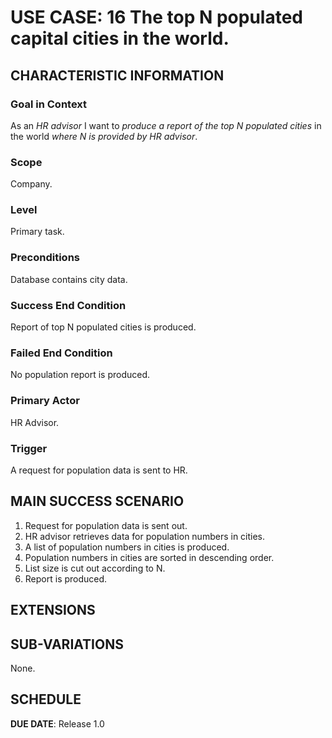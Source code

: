 # USE CASE: 16 The top N populated capital cities in the world.
## CHARACTERISTIC INFORMATION

### Goal in Context

As an *HR advisor* I want to *produce a report of the top N populated cities* in the world *where N is provided by HR advisor*.

### Scope

Company.

### Level

Primary task.

### Preconditions

Database contains city data.

### Success End Condition

Report of top N populated cities is produced.

### Failed End Condition

No population report is produced.

### Primary Actor

HR Advisor.

### Trigger

A request for population data is sent to HR.

## MAIN SUCCESS SCENARIO

1. Request for population data is sent out.
2. HR advisor retrieves data for population numbers in cities.
3. A list of population numbers in cities is produced.
4. Population numbers in cities are sorted in descending order.
5. List size is cut out according to N.
6. Report is produced.

## EXTENSIONS

## SUB-VARIATIONS

None.

## SCHEDULE

**DUE DATE**: Release 1.0
